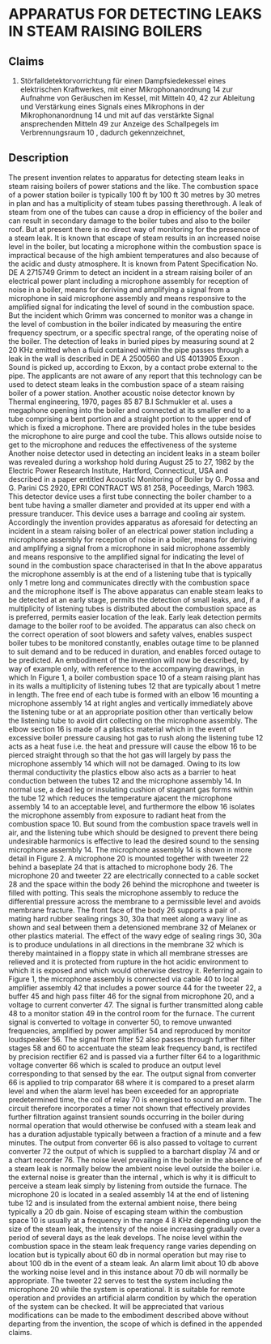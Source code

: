 # APPARATUS FOR DETECTING LEAKS IN STEAM RAISING BOILERS

## Claims
1. Störfalldetektorvorrichtung für einen Dampfsiedekessel eines elektrischen Kraftwerkes, mit einer Mikrophonanordnung 14 zur Aufnahme von Geräuschen im Kessel, mit Mitteln 40, 42 zur Ableitung und Verstärkung eines Signals eines Mikrophons in der Mikrophonanordnung 14 und mit auf das verstärkte Signal ansprechenden Mitteln 49 zur Anzeige des Schallpegels im Verbrennungsraum 10 , dadurch gekennzeichnet,

## Description
The present invention relates to apparatus for detecting steam leaks in steam raising boilers of power stations and the like. The combustion space of a power station boiler is typically 100 ft by 100 ft 30 metres by 30 metres in plan and has a multiplicity of steam tubes passing therethrough. A leak of steam from one of the tubes can cause a drop in efficiency of the boiler and can result in secondary damage to the boiler tubes and also to the boiler roof. But at present there is no direct way of monitoring for the presence of a steam leak. It is known that escape of steam results in an increased noise level in the boiler, but locating a microphone within the combustion space is impractical because of the high ambient temperatures and also because of the acidic and dusty atmosphere. It is known from Patent Specification No. DE A 2715749 Grimm to detect an incident in a stream raising boiler of an electrical power plant including a microphone assembly for reception of noise in a boiler, means for deriving and amplifying a signal from a microphone in said microphone assembly and means responsive to the amplified signal for indicating the level of sound in the combustion space. But the incident which Grimm was concerned to monitor was a change in the level of combustion in the boiler indicated by measuring the entire frequency spectrum, or a specific spectral range, of the operating noise of the boiler. The detection of leaks in buried pipes by measuring sound at 2 20 KHz emitted when a fluid contained within the pipe passes through a leak in the wall is described in DE A 2500560 and US 4013905 Exxon . Sound is picked up, according to Exxon, by a contact probe external to the pipe. The applicants are not aware of any report that this technology can be used to detect steam leaks in the combustion space of a steam raising boiler of a power station. Another acoustic noise detector known by Thermal engineering, 1970, pages 85 87 B.I Schmukler et al. uses a megaphone opening into the boiler and connected at its smaller end to a tube comprising a bent portion and a straight portion to the upper end of which is fixed a microphone. There are provided holes in the tube besides the microphone to aire purge and cool the tube. This allows outside noise to get to the microphone and reduces the effectiveness of the systeme Another noise detector used in detecting an incident leaks in a steam boiler was revealed during a workshop hold during August 25 to 27, 1982 by the Electric Power Research Institute, Hartford, Connecticut, USA and described in a paper entitled Acoustic Monitoring of Boiler by G. Possa and G. Parini CS 2920, EPRI CONTRACT WS 81 258, Poceedings, March 1983. This detector device uses a first tube connecting the boiler chamber to a bent tube having a smaller diameter and provided at its upper end with a pressure tranducer. This device uses a barrage and cooling air system. Accordingly the invention provides apparatus as aforesaid for detecting an incident in a steam raising boiler of an electrical power station including a microphone assembly for reception of noise in a boiler, means for deriving and amplifying a signal from a microphone in said microphone assembly and means responsive to the amplified signal for indicating the level of sound in the combustion space characterised in that In the above apparatus the microphone assembly is at the end of a listening tube that is typically only 1 metre long and communicates directly with the combustion space and the microphone itself is The above apparatus can enable steam leaks to be detected at an early stage, permits the detection of small leaks, and, if a multiplicity of listening tubes is distributed about the combustion space as is preferred, permits easier location of the leak. Early leak detection permits damage to the boiler roof to be avoided. The apparatus can also check on the correct operation of soot blowers and safety valves, enables suspect boiler tubes to be monitored constantly, enables outage time to be planned to suit demand and to be reduced in duration, and enables forced outage to be predicted. An embodiment of the invention will now be described, by way of example only, with reference to the accompanying drawings, in which In Figure 1, a boiler combustion space 10 of a steam raising plant has in its walls a multiplicity of listening tubes 12 that are typically about 1 metre in length. The free end of each tube is formed with an elbow 16 mounting a microphone assembly 14 at right angles and vertically immediately above the listening tube or at an appropriate position other than vertically below the listening tube to avoid dirt collecting on the microphone assembly. The elbow section 16 is made of a plastics material which in the event of excessive boiler pressure causing hot gas to rush along the listening tube 12 acts as a heat fuse i.e. the heat and pressure will cause the elbow 16 to be pierced straight through so that the hot gas will largely by pass the microphone assembly 14 which will not be damaged. Owing to its low thermal conductivity the plastics elbow also acts as a barrier to heat conduction between the tubes 12 and the microphone assembly 14. In normal use, a dead leg or insulating cushion of stagnant gas forms within the tube 12 which reduces the temperature ajacent the microphone assembly 14 to an acceptable level, and furthermore the elbow 16 isolates the microphone assembly from exposure to radiant heat from the combustion space 10. But sound from the combustion space travels well in air, and the listening tube which should be designed to prevent there being undesirable harmonics is effective to lead the desired sound to the sensing microphone assembly 14. The microphone assembly 14 is shown in more detail in Figure 2. A microphone 20 is mounted together with tweeter 22 behind a baseplate 24 that is attached to microphone body 26. The microphone 20 and tweeter 22 are electrically connected to a cable socket 28 and the space within the body 26 behind the microphone and tweeter is filled with potting. This seals the microphone assembly to reduce the differential pressure across the membrane to a permissible level and avoids membrane fracture. The front face of the body 26 supports a pair of . mating hard rubber sealing rings 30, 30a that meet along a wavy line as shown and seal between them a detensioned membrane 32 of Melanex or other plastics material. The effect of the wavy edge of sealing rings 30, 30a is to produce undulations in all directions in the membrane 32 which is thereby maintained in a floppy state in which all membrane stresses are relieved and it is protected from rupture in the hot acidic environment to which it is exposed and which would otherwise destroy it. Referring again to Figure 1, the microphone assembly is connected via cable 40 to local amplifier assembly 42 that includes a power source 44 for the tweeter 22, a buffer 45 and high pass filter 46 for the signal from microphone 20, and a voltage to current converter 47. The signal is further transmitted along cable 48 to a monitor station 49 in the control room for the furnace. The current signal is converted to voltage in converter 50, to remove unwanted frequencies, amplified by power amplifier 54 and reproduced by monitor loudspeaker 56. The signal from filter 52 also passes through further filter stages 58 and 60 to accentuate the steam leak frequency band, is rectifed by precision rectifier 62 and is passed via a further filter 64 to a logarithmic voltage converter 66 which is scaled to produce an output level corresponding to that sensed by the ear. The output signal from converter 66 is applied to trip comparator 68 where it is compared to a preset alarm level and when the alarm level has been exceeded for an appropriate predetermined time, the coil of relay 70 is energised to sound an alarm. The circuit therefore incorporates a timer not shown that effectively provides further filtration against transient sounds occurring in the boiler during normal operation that would otherwise be confused with a steam leak and has a duration adjustable typically between a fraction of a minute and a few minutes. The output from converter 66 is also passed to voltage to current converter 72 the output of which is supplied to a barchart display 74 and or a chart recorder 76. The noise level prevailing in the boiler in the absence of a steam leak is normally below the ambient noise level outside the boiler i.e. the external noise is greater than the internal , which is why it is difficult to perceive a steam leak simply by listening from outside the furnace. The microphone 20 is located in a sealed assembly 14 at the end of listening tube 12 and is insulated from the external ambient noise, there being typically a 20 db gain. Noise of escaping steam within the combustion space 10 is usually at a frequency in the range 4 8 KHz depending upon the size of the steam leak, the intensity of the noise increasing gradually over a period of several days as the leak develops. The noise level within the combustion space in the steam leak frequency range varies depending on location but is typically about 60 db in normal operation but may rise to about 100 db in the event of a steam leak. An alarm limit about 10 db above the working noise level and in this instance about 70 db will normally be appropriate. The tweeter 22 serves to test the system including the microphone 20 while the system is operational. It is suitable for remote operation and provides an artificial alarm condition by which the operation of the system can be checked. It will be appreciated that various modifications can be made to the embodiment described above without departing from the invention, the scope of which is defined in the appended claims.
